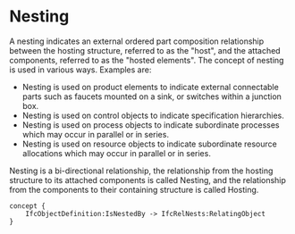 Nesting
=======

A nesting indicates an external ordered part composition relationship between the hosting structure, referred to as the "host", and the attached components, referred to as the "hosted elements". The concept of nesting is used in various ways. Examples are:

* Nesting is used on product elements to indicate external connectable parts such as faucets mounted on a sink, or switches within a junction box.
* Nesting is used on control objects to indicate specification hierarchies.
* Nesting is used on process objects to indicate subordinate processes which may occur in parallel or in series.
* Nesting is used on resource objects to indicate subordinate resource allocations which may occur in parallel or in series.

Nesting is a bi-directional relationship, the relationship from the hosting structure to its attached components is called Nesting, and the relationship from the components to their containing structure is called Hosting.

```
concept {
    IfcObjectDefinition:IsNestedBy -> IfcRelNests:RelatingObject
}
```
